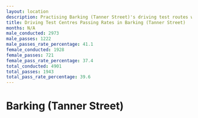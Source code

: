 ```yaml
---
layout: location
description: Practising Barking (Tanner Street)'s driving test routes will help you become more confident in your gear-changing abilities.
title: Driving Test Centres Passing Rates in Barking (Tanner Street)
months: N/A
male_conducted: 2973
male_passes: 1222
male_passes_rate_percentage: 41.1
female_conducted: 1928
female_passes: 721
female_pass_rate_percentage: 37.4
total_conducted: 4901
total_passes: 1943
total_pass_rate_percentage: 39.6
---
```


# Barking (Tanner Street)
